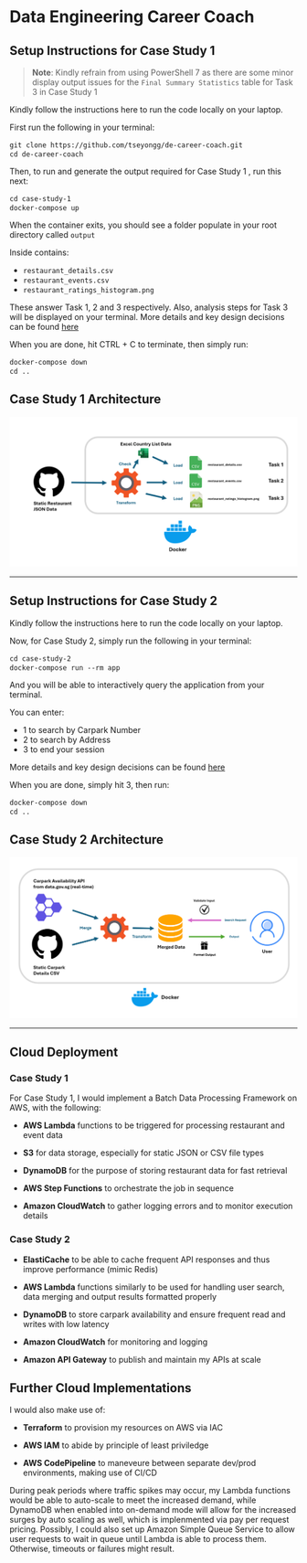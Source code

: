 # Data Engineering Career Coach 

## Setup Instructions for Case Study 1

> **Note**: Kindly refrain from using PowerShell 7 as there are some minor display output issues for the `Final Summary Statistics` table for Task 3 in Case Study 1

Kindly follow the instructions here to run the code  locally on your laptop.

First run the following in your terminal:

```shell
git clone https://github.com/tseyongg/de-career-coach.git
cd de-career-coach
```

Then, to run and generate the output required for Case Study 1 , run this next:
```shell
cd case-study-1
docker-compose up
```
When the container exits, you should see a folder populate in your root directory called `output`

Inside contains:

- `restaurant_details.csv`
- `restaurant_events.csv`
- `restaurant_ratings_histogram.png`

These answer Task 1, 2 and 3 respectively. Also, analysis steps for Task 3 will be displayed on your terminal. More details and key design decisions can be found [here](/case-study-1/README.md)

When you are done, hit CTRL + C to terminate, then simply run:

```shell
docker-compose down
cd ..
```
## Case Study 1 Architecture

![case-study-1-architecture](/images/case_study_1_architecture.png)

***

## Setup Instructions for Case Study 2
Kindly follow the instructions here to run the code  locally on your laptop.

Now, for Case Study 2, simply run the following in your terminal:

```shell
cd case-study-2
docker-compose run --rm app
```

And you will be able to interactively query the application from your terminal.

You can enter:

- 1 to search by Carpark Number
- 2 to search by Address
- 3 to end your session

More details and key design decisions can be found [here](/case-study-2/README.md)

When you are done, simply hit 3, then run:

```shell
docker-compose down
cd ..
```

## Case Study 2 Architecture

![case-study-2-architecture](/images/case_study_2_architecture.png)


***

## Cloud Deployment

### Case Study 1

For Case Study 1, I would implement a Batch Data Processing Framework on AWS, with the following:

- **AWS Lambda** functions to be triggered for processing restaurant and event data

- **S3** for data storage, especially for static JSON or CSV file types

- **DynamoDB** for the purpose of storing restaurant data for fast retrieval

- **AWS Step Functions** to orchestrate the job in sequence

- **Amazon CloudWatch** to gather logging errors and to monitor execution details

### Case Study 2

- **ElastiCache** to be able to cache frequent API responses and thus improve performance (mimic Redis)

- **AWS Lambda** functions similarly to be used for handling user search, data merging and output results formatted properly

- **DynamoDB** to store carpark availability and ensure frequent read and writes with low latency

- **Amazon CloudWatch** for monitoring and logging

- **Amazon API Gateway** to publish and maintain my APIs at scale

## Further Cloud Implementations

I would also make use of:

- **Terraform** to provision my resources on AWS via IAC

- **AWS IAM** to abide by principle of least priviledge

- **AWS CodePipeline** to maneveure between separate dev/prod environments, making use of CI/CD

During peak periods where traffic spikes may occur, my Lambda functions would be able to auto-scale to meet the increased demand, while DynamoDB when enabled into on-demand mode will allow for the increased surges by auto scaling as well, which is implenmented via pay per request pricing. Possibly, I could also set up Amazon Simple Queue Service to allow user requests to wait in queue until Lambda is able to process them. Otherwise, timeouts or failures might result.

